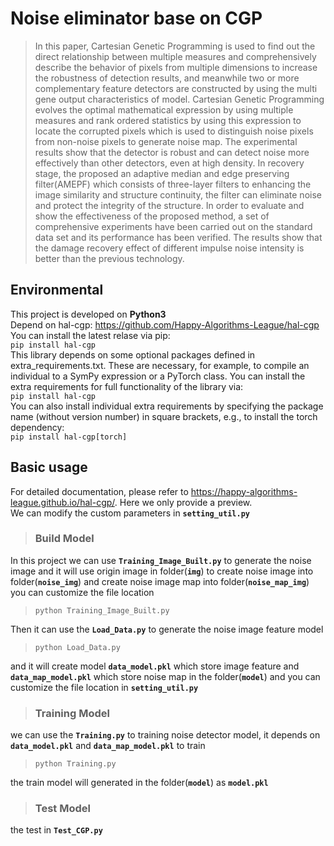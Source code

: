 # Noise eliminator base on CGP
> In this paper, Cartesian Genetic Programming is used to find out the direct relationship between multiple measures and comprehensively describe the behavior of pixels from multiple dimensions to increase the robustness of detection results, and meanwhile two or more complementary feature detectors are constructed by using the multi gene output characteristics of model. Cartesian Genetic Programming evolves the optimal mathematical expression by using multiple measures and rank ordered statistics by using this expression to locate the corrupted pixels which is used to distinguish noise pixels from non-noise pixels to generate noise map. The experimental results show that the detector is robust and can detect noise more effectively than other detectors, even at high density. In recovery stage, the proposed an adaptive median and edge preserving filter(AMEPF) which consists of three-layer filters to enhancing the image similarity and structure continuity, the filter can eliminate noise and protect the integrity of the structure. In order to evaluate and show the effectiveness of the proposed method, a set of comprehensive experiments have been carried out on the standard data set and its performance has been verified. The results show that the damage recovery effect of different impulse noise intensity is better than the previous technology.

## Environmental 
 This project is developed on **Python3**<br>
Depend on hal-cgp: https://github.com/Happy-Algorithms-League/hal-cgp <br>
You can install the latest relase via pip:<br>
```pip install hal-cgp```<br>
This library depends on some optional packages defined in extra_requirements.txt. These are necessary, for example, to compile an individual to a SymPy expression or a PyTorch class. You can install the extra requirements for full functionality of the library via:<br>
```pip install hal-cgp```<br>
You can also install individual extra requirements by specifying the package name (without version number) in square brackets, e.g., to install the torch dependency:<br>
`pip install hal-cgp[torch]`<br>
## Basic usage
For detailed documentation, please refer to https://happy-algorithms-league.github.io/hal-cgp/. Here we only provide a preview.<br>
We can modify the custom parameters in **`setting_util.py`**
> ### Build Model
In this project we can use **`Training_Image_Built.py`** to generate the noise image and it will use origin image in folder(**`img`**) to create noise image into folder(**`noise_img`**) and create noise image map into folder(**`noise_map_img`**) you can customize the file location<br>
> `python Training_Image_Built.py`<br>

Then it can use the **`Load_Data.py`** to generate the noise image feature model<br>
> `python Load_Data.py`<br>

and it will create model **`data_model.pkl`** which store image feature and **`data_map_model.pkl`** which store noise map in the folder(**`model`**) and you can customize the file location in **`setting_util.py`**
> ### Training Model
we can use the **`Training.py`** to training noise detector model, it depends on **`data_model.pkl`** and **`data_map_model.pkl`** to train
> `python Training.py`<br>

the train model will generated in the folder(**`model`**) as **`model.pkl`**
> ### Test Model
the test in **`Test_CGP.py`**
